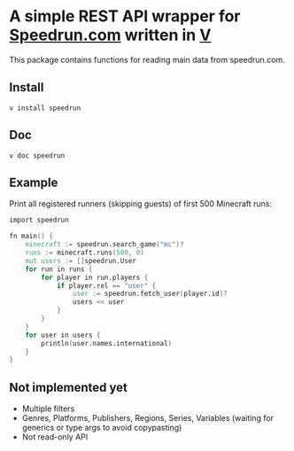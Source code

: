 # A simple REST API wrapper for [Speedrun.com](https://speedrun.com) written in [V](https://github.com/vlang/v)
This package contains functions for reading main data from speedrun.com.


## Install
`v install speedrun`

## Doc
`v doc speedrun`

## Example
Print all registered runners (skipping guests) of first 500 Minecraft runs:
```v
import speedrun

fn main() {
    minecraft := speedrun.search_game("mc")?
    runs := minecraft.runs(500, 0)
    mut users := []speedrun.User
    for run in runs {
        for player in run.players {
            if player.rel == "user" {
                user := speedrun.fetch_user(player.id)?
                users << user
            }
        }
    }
    for user in users {
        println(user.names.international)
    }
}
```

## Not implemented yet
- Multiple filters
- Genres, Platforms, Publishers, Regions, Series, Variables (waiting for generics or type args to avoid copypasting)
- Not read-only API
